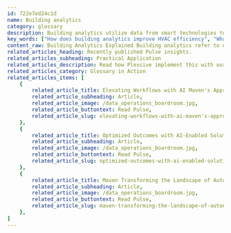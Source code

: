 ```yaml
---
id: 722e7ed24c1d
name: Building analytics
category: glossary
description: Building analytics utilize data from smart technologies to optimize facility operations, improve performance benchmarks, and enable predictive maintenance, ensuring cost-effective and efficient building management.
key_words: ["How does building analytics improve HVAC efficiency", "What are intelligent building technologies for data analytics", "Why is predictive maintenance important in building management", "How do IoT devices contribute to building analytics", "What are the benefits of using a demand management platform in buildings", "How does a demand management platform align energy consumption", "What role does building analytics play in facility performance benchmarking", "How can businesses predict utility consumption using building analytics", "What is the future of building analytics in energy management", "How does building analytics software integrate with building infrastructure"]
content_raw: Building Analytics Explained Building analytics refer to data analytics derived from intelligent building technologies like networked sensors, building management systems (BMSs), integrated workplace management systems (IWMSs) and internet of things (IoT) edge devices. These advanced technologies generate considerable data about building infrastructure, providing crucial insights on system conditions and performance to facility owners and managers. Your Business Benefits from Building Analytics Scrutinizing and analysing data from smart building technologies empowers businesses to manage various facility systems such as heating, ventilation, air conditioning (HVAC), lighting, plumbing, and security/access more effectively. Building analytics ultimately empower businesses to - Benchmark, assess, and compare facilities performance - Predict and budget utility consumption meticulously - Understand and explain events via intelligent correlation of parameters - Balance performance indicators without compromising on any vital factors, such as occupant comfort versus energy efficiency - Carry out predictive maintenance to prevent unexpected equipment failures - Implement new features or functionalities leveraging building analytics How Building Analytics Harness IT With the evolution of information technology, building automation systems are being equipped with an “informed infrastructure”, amalgamating building hardware with building analytics software. This transformation adds capabilities to building systems that were once unimaginable, now allowing users to monitor, measure, analyze, communicate, and control building operations in a more granular way. Demand Management Platform – The Future of Building Analytics A demand management platform is designed as a continuous data import tool. It gathers information from outside enterprises, processes it into actionable data, communicates recommended actions to the building, comprehends the building’s response, and shares select information externally. The platform provides the ability to design strategies for various physical assets, i.e., complete buildings or specific spaces within, as well as associated equipment and energy meters. It provides managers the flexibility to schedule consumption across various parameters like comfort, occupancy, equipment type, time of day, pricing etc. The platform makes the alignment of energy consumption with these parameters possible by adopting predefined load-shedding methods based on individual agreements. It adds capabilities to automatically recognize and adjust demand in a predefined manner.
related_articles_heading: Recently published Pulse insights.
related_articles_subheading: Practical Application
related_articles_description: Read how Plexsive implement this with our clients.
related_articles_category: Glossary in Action
related_articles_items: [
	{
		related_article_title: Elevating Workflows with AI Maven's Approach,
		related_article_subheading: Article,
		related_article_image: /data_operations_boardroom.jpg,
		related_article_buttontext: Read Pulse,
		related_article_slug: elevating-workflows-with-ai-maven's-approach
	},
	{
		related_article_title: Optimized Outcomes with AI-Enabled Solutions,
		related_article_subheading: Article,
		related_article_image: /data_operations_boardroom.jpg,
		related_article_buttontext: Read Pulse,
		related_article_slug: optimized-outcomes-with-ai-enabled-solutions
	},
	{
		related_article_title: Maven Transforming the Landscape of Autonomous Vehicles,
		related_article_subheading: Article,
		related_article_image: /data_operations_boardroom.jpg,
		related_article_buttontext: Read Pulse,
		related_article_slug: maven-transforming-the-landscape-of-autonomous-vehicles
	},
]
---
```

